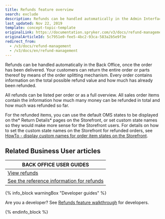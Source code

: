 ```yaml
---
title: Refunds feature overview
search: exclude
description: Refunds can be handled automatically in the Admin Interface, once the order has been delivered. All refunds can be listed per order or as a full overview.
last_updated: Nov 22, 2019
template: concept-topic-template
originalLink: https://documentation.spryker.com/v3/docs/refund-management
originalArticleId: 5c7951e0-fee5-4bc2-93ca-583a2b5e9f3e
redirect_from:
  - /v3/docs/refund-management
  - /v3/docs/en/refund-management
---
```


Refunds can be handled automatically in the Back Office, once the order has been delivered. Your customers can return the entire order or parts thereof by means of the order splitting mechanism. Every order contains information on the total possible refund value and how much has already been refunded.

All refunds can be listed per order or as a full overview. All sales order items contain the information how much many money can be refunded in total and how much was refunded so far.

For the refunded items, you can use the default OMS states to be displayed on the* Return Details* pages on the Storefront, or set custom state names so they would make more sense for the Storefront users. For details on how to set the custom state names on the Storefront for refunded orders, see [HowTo - display custom names for order item states on the Storefront](https://docs.spryker.com/docs/scos/dev/tutorials-and-howtos/howtos/feature-howtos/howto-display-custom-names-for-order-item-states-on-the-storefront.html).


## Related Business User articles

|BACK OFFICE USER GUIDES|
|---|
| [View refunds](/docs/scos/user/back-office-user-guides/{{page.version}}/sales/refunds/viewing-refunds.html)  |
| [See the reference information for refunds](/docs/scos/user/back-office-user-guides/{{page.version}}/sales/refunds/viewing-refunds.html#reference-information-viewing-refunds)  |

{% info_block warningBox "Developer guides" %}

Are you a developer? See [Refunds feature walkthrough](/docs/scos/dev/feature-walkthroughs/{{page.version}}/refunds-feature-walkthrough/refunds-feature-walkthrough.html) for developers.

{% endinfo_block %}
